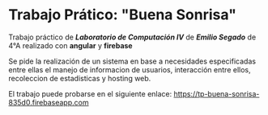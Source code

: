 # Trabajo Prático: "Buena Sonrisa"
Trabajo práctico de ***Laboratorio de Computación IV*** de ***Emilio Segado*** de 4°A realizado con **angular** y **firebase**

Se pide la realización de un sistema en base a necesidades especificadas entre ellas el manejo de informacion de usuarios, interacción entre ellos, recoleccion de estadisticas y hosting web.

El trabajo puede probarse en el siguiente enlace: https://tp-buena-sonrisa-835d0.firebaseapp.com
